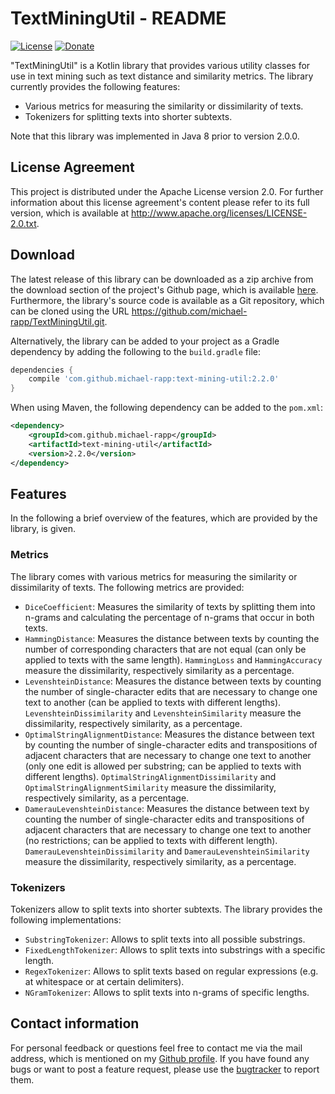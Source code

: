 # TextMiningUtil - README

[![License](https://img.shields.io/badge/License-Apache%202.0-blue.svg)](https://opensource.org/licenses/Apache-2.0) [![Donate](https://img.shields.io/badge/Donate-PayPal-green.svg)](https://www.paypal.com/cgi-bin/webscr?cmd=_s-xclick&hosted_button_id=X75YSLEJV3DWE)

"TextMiningUtil" is a Kotlin library that provides various utility classes for use in text mining such as text distance and similarity metrics. The library currently provides the following features:

- Various metrics for measuring the similarity or dissimilarity of texts.
- Tokenizers for splitting texts into shorter subtexts.

Note that this library was implemented in Java 8 prior to version 2.0.0.

## License Agreement

This project is distributed under the Apache License version 2.0. For further information about this license agreement's content please refer to its full version, which is available at http://www.apache.org/licenses/LICENSE-2.0.txt.

## Download

The latest release of this library can be downloaded as a zip archive from the download section of the project's Github page, which is available [here](https://github.com/michael-rapp/TextMiningUtil/releases). Furthermore, the library's source code is available as a Git repository, which can be cloned using the URL https://github.com/michael-rapp/TextMiningUtil.git.

Alternatively, the library can be added to your project as a Gradle dependency by adding the following to the `build.gradle` file:

```groovy
dependencies {
    compile 'com.github.michael-rapp:text-mining-util:2.2.0'
}
```

When using Maven, the following dependency can be added to the `pom.xml`:

```xml
<dependency>
    <groupId>com.github.michael-rapp</groupId>
    <artifactId>text-mining-util</artifactId>
    <version>2.2.0</version>
</dependency>
```

## Features

In the following a brief overview of the features, which are provided by the library, is given.

### Metrics

The library comes with various metrics for measuring the similarity or dissimilarity of texts. The following metrics are provided:

- `DiceCoefficient`: Measures the similarity of texts by splitting them into n-grams and calculating the percentage of n-grams that occur in both texts.
- `HammingDistance`: Measures the distance between texts by counting the number of corresponding characters that are not equal (can only be applied to texts with the same length). `HammingLoss` and `HammingAccuracy` measure the dissimilarity, respectively similarity as a percentage.
- `LevenshteinDistance`: Measures the distance between texts by counting the number of single-character edits that are necessary to change one text to another (can be applied to texts with different lengths). `LevenshteinDissimilarity` and `LevenshteinSimilarity` measure the dissimilarity, respectively similarity, as a percentage.
- `OptimalStringAlignmentDistance`: Measures the distance between text by counting the number of single-character edits and transpositions of adjacent characters that are necessary to change one text to another (only one edit is allowed per substring; can be applied to texts with different lengths). `OptimalStringAlignmentDissimilarity` and `OptimalStringAlignmentSimilarity` measure the dissimilarity, respectively similarity, as a percentage.
- `DamerauLevenshteinDistance`: Measures the distance between text by counting the number of single-character edits and transpositions of adjacent characters that are necessary to change one text to another (no restrictions; can be applied to texts with different length). `DamerauLevenshteinDissimilarity` and `DamerauLevenshteinSimilarity` measure the dissimilarity, respectively similarity, as a percentage.

### Tokenizers

Tokenizers allow to split texts into shorter subtexts. The library provides the following implementations:

- `SubstringTokenizer`: Allows to split texts into all possible substrings.
- `FixedLengthTokenizer`: Allows to split texts into substrings with a specific length.
- `RegexTokenizer`: Allows to split texts based on regular expressions (e.g. at whitespace or at certain delimiters).
- `NGramTokenizer`: Allows to split texts into n-grams of specific lengths.

## Contact information

For personal feedback or questions feel free to contact me via the mail address, which is mentioned on my [Github profile](https://github.com/michael-rapp). If you have found any bugs or want to post a feature request, please use the [bugtracker](https://github.com/michael-rapp/TextMiningUtil/issues) to report them.
